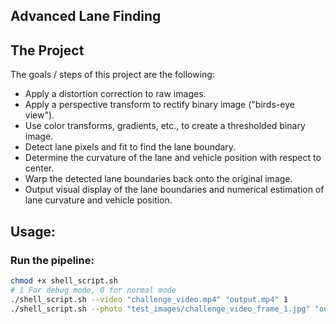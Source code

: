 ## Advanced Lane Finding
The Project
---

The goals / steps of this project are the following:

* Apply a distortion correction to raw images.
* Apply a perspective transform to rectify binary image ("birds-eye view").
* Use color transforms, gradients, etc., to create a thresholded binary image.
* Detect lane pixels and fit to find the lane boundary.
* Determine the curvature of the lane and vehicle position with respect to center.
* Warp the detected lane boundaries back onto the original image.
* Output visual display of the lane boundaries and numerical estimation of lane curvature and vehicle position.


## Usage:

### Run the pipeline:
```bash
chmod +x shell_script.sh
# 1 For debug mode, 0 for normal mode
./shell_script.sh --video "challenge_video.mp4" "output.mp4" 1
./shell_script.sh --photo "test_images/challenge_video_frame_1.jpg" "output.jpg" 1
```
